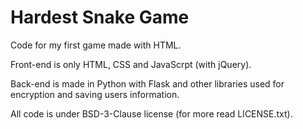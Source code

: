 # Hardest Snake Game
Code for my first game made with HTML.

Front-end is only HTML, CSS and JavaScrpt (with jQuery).

Back-end is made in Python with Flask and other libraries
used for encryption and saving users information.

All code is under BSD-3-Clause license (for more read LICENSE.txt).
